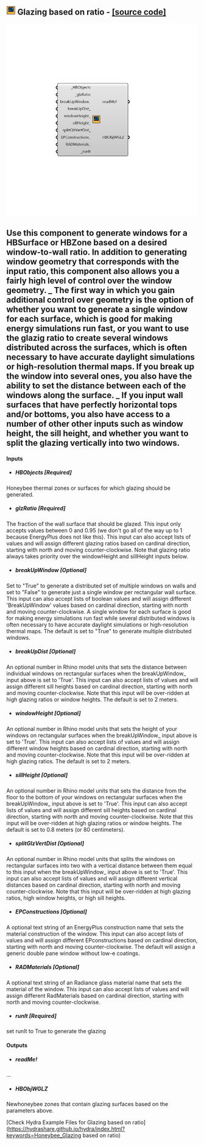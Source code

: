 ## ![](../../images/icons/Glazing_based_on_ratio.png) Glazing based on ratio - [[source code]](https://github.com/mostaphaRoudsari/honeybee/tree/master/src/Honeybee_Glazing%20based%20on%20ratio.py)

![](../../images/components/Glazing_based_on_ratio.png)

Use this component to generate windows for a HBSurface or HBZone based on a desired window-to-wall ratio. In addition to generating window geometry that corresponds with the input ratio, this component also allows you a fairly high level of control over the window geometry.
 _
 The first way in which you gain additional control over geometry is the option of whether you want to generate a single window for each surface, which is good for making energy simulations run fast, or you want to use the glazig ratio to create several windows distributed across the surfaces, which is often necessary to have accurate daylight simulations or high-resolution thermal maps.
 If you break up the window into several ones, you also have the ability to set the distance between each of the windows along the surface.
 _
 If you input wall surfaces that have perfectly horizontal tops and/or bottoms, you also have access to a number of other other inputs such as window height, the sill height, and whether you want to split the glazing vertically into two windows.
 -
 

#### Inputs
* ##### HBObjects [Required]
Honeybee thermal zones or surfaces for which glazing should be generated.
* ##### glzRatio [Required]
The fraction of the wall surface that should be glazed.  This input only accepts values between 0 and 0.95 (we don't go all of the way up to 1 because EnergyPlus does not like this).  This input can also accept lists of values and will assign different glazing ratios based on cardinal direction, starting with north and moving counter-clockwise.  Note that glazing ratio always takes priority over the windowHeight and sillHeight inputs below.
* ##### breakUpWindow [Optional]
Set to "True" to generate a distributed set of multiple windows on walls and set to "False" to generate just a single window per rectangular wall surface.  This input can also accept lists of boolean values and will assign different 'BreakUpWindow' values based on cardinal direction, starting with north and moving counter-clockwise.  A single window for each surface is good for making energy simulations run fast while several distributed windows is often necessary to have accurate daylight simulations or high-resolution thermal maps. The default is set to "True" to generate multiple distributed windows.
* ##### breakUpDist [Optional]
An optional number in Rhino model units that sets the distance between individual windows on rectangular surfaces when the breakUpWindow_ input above is set to 'True'.  This input can also accept lists of values and will assign different sill heights based on cardinal direction, starting with north and moving counter-clockwise.  Note that this input will be over-ridden at high glazing ratios or window heights.  The default is set to 2 meters.
* ##### windowHeight [Optional]
An optional number in Rhino model units that sets the height of your windows on rectangular surfaces when the breakUpWindow_ input above is set to 'True'.  This input can also accept lists of values and will assign different window heights based on cardinal direction, starting with north and moving counter-clockwise.  Note that this input will be over-ridden at high glazing ratios. The default is set to 2 meters.
* ##### sillHeight [Optional]
An optional number in Rhino model units that sets the distance from the floor to the bottom of your windows on rectangular surfaces when the breakUpWindow_ input above is set to 'True'.  This input can also accept lists of values and will assign different sill heights based on cardinal direction, starting with north and moving counter-clockwise.  Note that this input will be over-ridden at high glazing ratios or window heights.  The default is set to 0.8 meters (or 80 centimeters).
* ##### splitGlzVertDist [Optional]
An optional number in Rhino model units that splits the windows on rectangular surfaces into two with a vertical distance between them equal to this input when the breakUpWindow_ input above is set to 'True'.  This input can also accept lists of values and will assign different vertical distances based on cardinal direction, starting with north and moving counter-clockwise.  Note that this input will be over-ridden at high glazing ratios, high window heights, or high sill heights.
* ##### EPConstructions [Optional]
A optional text string of an EnergyPlus construction name that sets the material construction of the window. This input can also accept lists of values and will assign different EPconstructions based on cardinal direction, starting with north and moving counter-clockwise.  The default will assign a generic double pane window without low-e coatings.
* ##### RADMaterials [Optional]
A optional text string of an Radiance glass material name that sets the material of the window. This input can also accept lists of values and will assign different RadMaterials based on cardinal direction, starting with north and moving counter-clockwise.
* ##### runIt [Required]
set runIt to True to generate the glazing

#### Outputs
* ##### readMe!
...
* ##### HBObjWGLZ
Newhoneybee zones that contain glazing surfaces based on the parameters above. 


[Check Hydra Example Files for Glazing based on ratio](https://hydrashare.github.io/hydra/index.html?keywords=Honeybee_Glazing based on ratio)